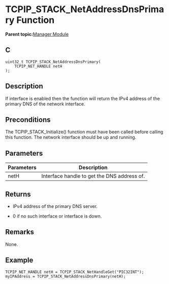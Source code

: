 # TCPIP\_STACK\_NetAddressDnsPrimary Function

**Parent topic:**[Manager Module](GUID-B37C4F4C-DC2D-48D9-9909-AACBA987B57A.md)

## C

```
uint32_t TCPIP_STACK_NetAddressDnsPrimary(
    TCPIP_NET_HANDLE netH
);
```

## Description

If interface is enabled then the function will return the IPv4 address of the primary DNS of the network interface.

## Preconditions

The TCPIP\_STACK\_Initialize\(\) function must have been called before calling this function. The network interface should be up and running.

## Parameters

|Parameters|Description|
|----------|-----------|
|netH|Interface handle to get the DNS address of.|

## Returns

-   IPv4 address of the primary DNS server.

-   0 if no such interface or interface is down.


## Remarks

None.

## Example

```
TCPIP_NET_HANDLE netH = TCPIP_STACK_NetHandleGet("PIC32INT");
myIPAddress = TCPIP_STACK_NetAddressDnsPrimary(netH);
```

